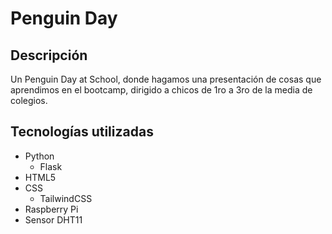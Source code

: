 # Penguin Day

## Descripción

Un Penguin Day at School, donde hagamos una presentación de cosas que aprendimos en el bootcamp, dirigido a chicos de 1ro a 3ro de la media de colegios.

## Tecnologías utilizadas

- Python
  - Flask
- HTML5
- CSS
  - TailwindCSS
- Raspberry Pi
- Sensor DHT11

